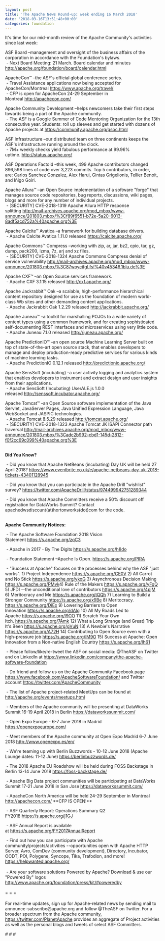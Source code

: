 ```yaml
---
layout: post
title: 'The Apache News Round-up: week ending 16 March 2018'
date: '2018-03-16T13:51:48+00:00'
categories: foundation
---
```

<div>It's time for our mid-month review of the Apache Community's activities since last week:</div> 
  <div> 
    <div> 
      <p>ASF Board –management and oversight of the business affairs of the corporation in accordance with the Foundation's bylaws.<br />&nbsp;- Next Board Meeting: 21 March. Board calendar and minutes <a href="http://apache.org/foundation/board/calendar.html">http://apache.org/foundation/board/calendar.html</a></p> 
    </div> 
    <p>ApacheCon™ –the ASF's official global conference series.<br />&nbsp;- Travel Assistance applications now being accepted for ApacheCon/Montreal&nbsp;<a href="https://www.apache.org/travel/">https://www.apache.org/travel/</a><br />&nbsp;- CFP is open for ApacheCon 24-29 September in Montreal&nbsp;<a href="http://apachecon.com/">http://apachecon.com/</a></p> 
    <p>Apache Community Development –helps newcomers take their first steps towards being a part of the Apache community.<br />&nbsp;- The ASF is a Google Summer of Code Mentoring Organization for the 13th consecutive year. Students: roll up sleeves and get started with dozens of Apache projects at <a href="https://community.apache.org/gsoc.html">https://community.apache.org/gsoc.html</a></p> 
    <p>ASF Infrastructure –our distributed team on three continents keeps the ASF's infrastructure running around the clock.<br />&nbsp;- 7M+ weekly checks yield fabulous performance at 99.96% uptime.&nbsp;<a href="http://status.apache.org/">http://status.apache.org/</a></p> 
    <p>ASF Operations Factoid&nbsp;–this week, 499 Apache contributors changed 896,598 lines of code over 3,223 commits. Top 5 contributors, in order, are:&nbsp;Carlos Sanchez Gonzalez, Alex Harui, Gintas Grigelionis, Tellier Benoit, and&nbsp;Iñigo Goiri.</p> 
    <p>Apache Allura™ –an Open Source implementation of a software &quot;forge&quot; that manages source code repositories, bug reports, discussions, wiki pages, blogs and more for any number of individual projects.<br />&nbsp;- [SECURITY] CVE-2018-1319 Apache Allura HTTP response splitting&nbsp;<a href="http://mail-archives.apache.org/mod_mbox/www-announce/201803.mbox/%3Cf89f6551-b72e-5a20-6013-8adf5acd752a%40apache.org%3E">http://mail-archives.apache.org/mod_mbox/www-announce/201803.mbox/%3Cf89f6551-b72e-5a20-6013-8adf5acd752a%40apache.org%3E</a></p> 
    <p>Apache Calcite™ Avatica –a framework for building database drivers.<br /><span style="white-space: pre;"> - </span>Apache Calcite Avatica 1.11.0 released&nbsp;<a href="https://calcite.apache.org/">https://calcite.apache.org/</a></p> 
    <p>Apache Commons™ Compress –working with zip, ar, jar, bz2, cpio, tar, gz, dump, pack200, lzma, 7z, arj and xz files.<br />&nbsp;- [SECURITY] CVE-2018-1324 Apache Commons Compress denial of service vulnerability&nbsp;<a href="http://mail-archives.apache.org/mod_mbox/www-announce/201803.mbox/%3C87woycifgl.fsf%40v45346.1blu.de%3E">http://mail-archives.apache.org/mod_mbox/www-announce/201803.mbox/%3C87woycifgl.fsf%40v45346.1blu.de%3E</a></p> 
    <p> </p> 
    <p> </p> 
    <p>Apache CXF™ –an Open Source services framework.<br />&nbsp;-&nbsp;Apache CXF 3.1.15 released&nbsp;<a href="http://cxf.apache.org/">http://cxf.apache.org/</a></p> 
    <p>Apache Jackrabbit™ Oak –a scalable, high-performance hierarchical content repository designed for use as the foundation of modern world-class Wb sites and other demanding content applications.<br />&nbsp;- Apache Jackrabbit Oak 1.2.29 released&nbsp;<a href="http://jackrabbit.apache.org/">http://jackrabbit.apache.org/</a></p> 
    <p> </p> 
    <p>Apache Juneau™ –a toolkit for marshalling POJOs to a wide variety of content types using a common framework, and for creating sophisticated self-documenting REST interfaces and microservices using very little code.<br />&nbsp;- Apache Juneau 7.1.0 released<span style="white-space: pre;"> <a href="http://juneau.apache.org/">http://juneau.apache.org/</a></span></p> 
    <p>Apache PredictionIO™ –an open source Machine Learning Server built on top of state-of-the-art open source stack, that enables developers to manage and deploy production-ready predictive services for various kinds of machine learning tasks.<br />&nbsp;- Apache PredictionIO 0.12.1 release<span style="white-space: pre;">d <a href="http://predictionio.apache.org/">http://predictionio.apache.org/</a></span></p> 
    <p>Apache SensSoft (incubating) –a user activity logging and analytics system that enables developers to instrument and extract design and user insights from their applications.<br />&nbsp;- Apache SensSoft (Incubating) UserALE.js 1.0.0 released&nbsp;<a href="http://senssoft.incubator.apache.org/">http://senssoft.incubator.apache.org/</a></p> 
    <p>Apache Tomcat™ –an Open Source software implementation of the Java Servlet, JavaServer Pages, Java Unified Expression Language, Java WebSocket and JASPIC technologies.<br />&nbsp;-&nbsp;Apache Tomcat 8.5.29 released&nbsp;<a href="http://tomcat.apache.org/">http://tomcat.apache.org/</a><br />&nbsp;- [SECURITY] CVE-2018-1323 Apache Tomcat JK ISAPI Connector path traversal&nbsp;<a href="http://mail-archives.apache.org/mod_mbox/www-announce/201803.mbox/%3Cadc2b992-cbd1-145d-2812-f0f2cc69c099%40apache.org%3E">http://mail-archives.apache.org/mod_mbox/www-announce/201803.mbox/%3Cadc2b992-cbd1-145d-2812-f0f2cc69c099%40apache.org%3E</a><br /><br /></p> 
    <p><strong>Did You Know?</strong></p> 
    <div> 
      <p>&nbsp;- Did you know that Apache NetBeans (incubating) Day UK will be held&nbsp;27 April 2018?&nbsp;<a href="https://www.eventbrite.co.uk/e/apache-netbeans-day-uk-2018-tickets-43401128945">https://www.eventbrite.co.uk/e/apache-netbeans-day-uk-2018-tickets-43401128945</a></p> 
      <p>&nbsp;- Did you know that you can participate in the Apache Drill &quot;wishlist&quot; survey?&nbsp;<a href="https://twitter.com/ApacheDrill/status/974499942751289344">https://twitter.com/ApacheDrill/status/974499942751289344</a></p> 
      <p>&nbsp;- Did you know that Apache Committers receive a 50% discount off registration for DataWorks Summit? Contact apachedwsdiscount(at)hortonworks(dot)com for the code.<br /><br /></p> 
    </div> 
    <div><strong>Apache Community Notices:</strong></div> 
    <p>&nbsp;- The Apache Software Foundation 2018 Vision Statement&nbsp;<a href="https://s.apache.org/zqC3">https://s.apache.org/zqC3</a></p> 
    <p>&nbsp;- Apache in 2017 - By The Digits&nbsp;<a href="https://s.apache.org/h8do">https://s.apache.org/h8do</a></p> 
    <p>&nbsp;- Foundation Statement –Apache Is Open. <a href="https://s.apache.org/PIRA">https://s.apache.org/PIRA</a></p> 
    <div> 
      <p>&nbsp;- &quot;Success at Apache&quot; focuses on the processes behind why the ASF &quot;just works&quot;. 1) Project Independence <a href="https://s.apache.org/CE0V">https://s.apache.org/CE0V</a> 2) All Carrot and No Stick <a href="https://s.apache.org/ykoG">https://s.apache.org/ykoG</a> 3) Asynchronous Decision Making <a href="https://s.apache.org/PMvk%20">https://s.apache.org/PMvk</a>4) Rule of the Makers <a href="https://s.apache.org/yFgQ">https://s.apache.org/yFgQ</a> 5) JFDI --the unconditional love of contributors <a href="https://s.apache.org/4pjM">https://s.apache.org/4pjM</a> 6) Meritocracy and Me <a href="https://s.apache.org/tQQh">https://s.apache.org/tQQh</a> 7) Learning to Build a Stronger Community <a href="https://s.apache.org/x9Be">https://s.apache.org/x9Be</a>&nbsp;8) Meritocracy. <a href="https://s.apache.org/DiEo">https://s.apache.org/DiEo</a>&nbsp;9) Lowering Barriers to Open Innovation&nbsp;<a href="https://s.apache.org/dAlg">https://s.apache.org/dAlg</a>&nbsp;10) All My Roads Led to Apache&nbsp;<a href="https://s.apache.org/l9OO">https://s.apache.org/l9OO</a>&nbsp;11) Scratch Your Own Itch.&nbsp;<a href="https://s.apache.org/7Amk">https://s.apache.org/7Amk</a>&nbsp;12) What a Long Strange (and Great) Trip It's Been&nbsp;<a href="https://s.apache.org/gVuN">https://s.apache.org/gVuN</a>&nbsp;13) A Newbie's Narrative <a href="https://s.apache.org/A72H">https://s.apache.org/A72H</a>&nbsp;14)&nbsp;Contributing to Open Source even with a high-pressure job <a href="https://s.apache.org/lM9O">https://s.apache.org/lM9O</a>&nbsp;15) Success at Apache: Open Innovation from a Non-native English Country&nbsp;<a href="https://s.apache.org/lh61">https://s.apache.org/lh61</a></p> 
    </div> 
    <div> 
      <p>&nbsp;- Please follow/like/re-tweet the ASF on social media: @TheASF on Twitter and on LinkedIn at <a href="https://www.linkedin.com/company/the-apache-software-foundation">https://www.linkedin.com/company/the-apache-software-foundation</a></p> 
      <p>&nbsp;- Do friend and follow us on the Apache Community Facebook page <a href="https://www.facebook.com/ApacheSoftwareFoundation/">https://www.facebook.com/ApacheSoftwareFoundation/</a> and Twitter account <a href="https://twitter.com/ApacheCommunity">https://twitter.com/ApacheCommunity</a></p> 
    </div> 
    <div> 
      <p><a href="https://feathercast.apache.org/"></a></p> 
    </div> 
    <div> 
      <p>&nbsp;- The list of Apache project-related MeetUps can be found at <a href="https://twitter.com/ApacheCommunity">http://apache.org/events/meetups.html</a></p> 
      <p>&nbsp;- Members of the Apache community will be presenting at DataWorks Summit 16-19 April 2018 in Berlin&nbsp;<a href="https://dataworkssummit.com/">https://dataworkssummit.com/</a></p> 
      <p>&nbsp;- Open Expo Europe - 6-7 June 2018 in Madrid <a href="https://openexpoeurope.com/">https://openexpoeurope.com/</a></p> 
      <p>&nbsp;- Meet members of the Apache community at Open Expo Madrid 6-7 June 2018&nbsp;<a href="http://www.openexpo.es/en/">http://www.openexpo.es/en/</a></p> 
      <p>&nbsp;- We're teaming up with Berlin Buzzwords - 10-12 June 2018 (Apache Lounge dates: 11-12 June) <a href="https://berlinbuzzwords.de/">https://berlinbuzzwords.de/</a></p> 
      <p>&nbsp;- The 2018 Apache EU Roadshow will be held during FOSS Backstage in Berlin 13-14 June 2018&nbsp;<a href="https://foss-backstage.de/">https://foss-backstage.de/</a></p> 
    </div> 
    <div> 
      <p>&nbsp;- Apache Big Data project communities will be participating at DataWorks Summit 17-21 June 2018 in San Jose <a href="https://dataworkssummit.com/">https://dataworkssummit.com/</a></p> 
      <p>&nbsp;- ApacheCon North America&nbsp;will be held 24-29 September in Montreal <a href="http://apachecon.com/">http://apachecon.com/</a>&nbsp;**CFP IS OPEN!**</p> 
      <p>&nbsp;- ASF Quarterly Report: Operations Summary Q2 FY2018&nbsp;<a href="https://s.apache.org/j1GJ">https://s.apache.org/j1GJ</a></p> 
    </div> 
    <div> 
      <p>&nbsp;- ASF Annual Report is available at&nbsp;<a href="https://s.apache.org/FY2017AnnualReport">https://s.apache.org/FY2017AnnualReport</a></p> 
    </div> 
    <div>&nbsp;- Find out how you can participate with Apache community/projects/activities --opportunities open with Apache HTTP Server, Avro, ComDev (community development), Directory, Incubator, OODT, POI, Polygene, Syncope, Tika, Trafodion, and more! <a href="https://helpwanted.apache.org/">https://helpwanted.apache.org/</a></div> 
    <div><br /></div> 
    <div>&nbsp;- Are your software solutions Powered by Apache? Download &amp; use our &quot;Powered By&quot; logos <a href="http://www.apache.org/foundation/press/kit/#poweredby">http://www.apache.org/foundation/press/kit/#poweredby</a></div> 
    <div><br /></div> 
    <div>= = =</div> 
    <div><br /></div> 
    <div>For real-time updates, sign up for Apache-related news by sending mail to announce-subscribe@apache.org and follow @TheASF on Twitter. For a broader spectrum from the Apache community, <a href="https://twitter.com/PlanetApache">https://twitter.com/PlanetApache</a> provides an aggregate of Project activities as well as the personal blogs and tweets of select ASF Committers.</div> 
    <p># # #</p> 
  </div>
